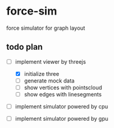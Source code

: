 # force-sim

force simulator for graph layout

## todo plan

-   [ ] implement viewer by threejs

    -   [x] initialize three
    -   [ ] generate mock data
    -   [ ] show vertices with pointscloud
    -   [ ] show edges with linesegments

-   [ ] implement simulator powered by cpu

-   [ ] implement simulator powered by gpu
